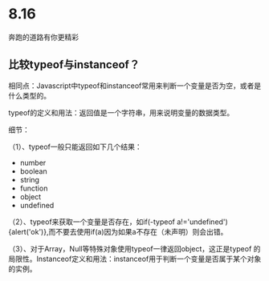 # 8.16

奔跑的道路有你更精彩

## 比较typeof与instanceof？

相同点：Javascript中typeof和instanceof常用来判断一个变量是否为空，或者是什么类型的。

typeof的定义和用法：返回值是一个字符串，用来说明变量的数据类型。

细节：

（1）、typeof一般只能返回如下几个结果：

- number
- boolean
- string
- function
- object
- undefined

（2）、typeof来获取一个变量是否存在，如if(-typeof a!='undefined'){alert('ok')},而不要去使用if(a)因为如果a不存在（未声明）则会出错。

（3）、对于Array，Null等特殊对象使用typeof一律返回object，这正是typeof 的局限性。Instanceof定义和用法：instanceof用于判断一个变量是否属于某个对象的实例。